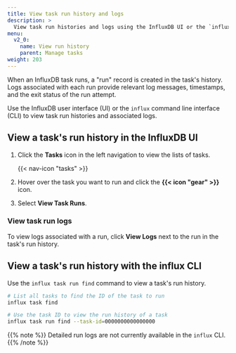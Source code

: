 ```yaml
---
title: View task run history and logs
description: >
  View task run histories and logs using the InfluxDB UI or the `influx` CLI.
menu:
  v2_0:
    name: View run history
    parent: Manage tasks
weight: 203
---
```


When an InfluxDB task runs, a "run" record is created in the task's history.
Logs associated with each run provide relevant log messages, timestamps,
and the exit status of the run attempt.

Use the InfluxDB user interface (UI) or the `influx` command line interface (CLI)
to view task run histories and associated logs.

## View a task's run history in the InfluxDB UI

1. Click the **Tasks** icon in the left navigation to view the lists of tasks.

    {{< nav-icon "tasks" >}}

2. Hover over the task you want to run and click the **{{< icon "gear" >}}** icon.
3. Select **View Task Runs**.

### View task run logs
To view logs associated with a run, click **View Logs** next to the run in the task's run history.

## View a task's run history with the influx CLI
Use the `influx task run find` command to view a task's run history.

```sh
# List all tasks to find the ID of the task to run
influx task find

# Use the task ID to view the run history of a task
influx task run find --task-id=0000000000000000
```

{{% note %}}
Detailed run logs are not currently available in the `influx` CLI.
{{% /note %}}
